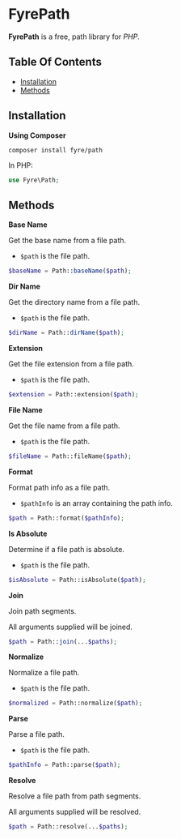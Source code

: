 # FyrePath

**FyrePath** is a free, path library for *PHP*.


## Table Of Contents
- [Installation](#installation)
- [Methods](#methods)



## Installation

**Using Composer**

```
composer install fyre/path
```

In PHP:

```php
use Fyre\Path;
```


## Methods

**Base Name**

Get the base name from a file path.

- `$path` is the file path.

```php
$baseName = Path::baseName($path);
```

**Dir Name**

Get the directory name from a file path.

- `$path` is the file path.

```php
$dirName = Path::dirName($path);
```

**Extension**

Get the file extension from a file path.

- `$path` is the file path.

```php
$extension = Path::extension($path);
```

**File Name**

Get the file name from a file path.

- `$path` is the file path.

```php
$fileName = Path::fileName($path);
```

**Format**

Format path info as a file path.

- `$pathInfo` is an array containing the path info.

```php
$path = Path::format($pathInfo);
```

**Is Absolute**

Determine if a file path is absolute.

- `$path` is the file path.

```php
$isAbsolute = Path::isAbsolute($path);
```

**Join**

Join path segments.

All arguments supplied will be joined.

```php
$path = Path::join(...$paths);
```

**Normalize**

Normalize a file path.

- `$path` is the file path.

```php
$normalized = Path::normalize($path);
```

**Parse**

Parse a file path.

- `$path` is the file path.

```php
$pathInfo = Path::parse($path);
```

**Resolve**

Resolve a file path from path segments.

All arguments supplied will be resolved.

```php
$path = Path::resolve(...$paths);
```